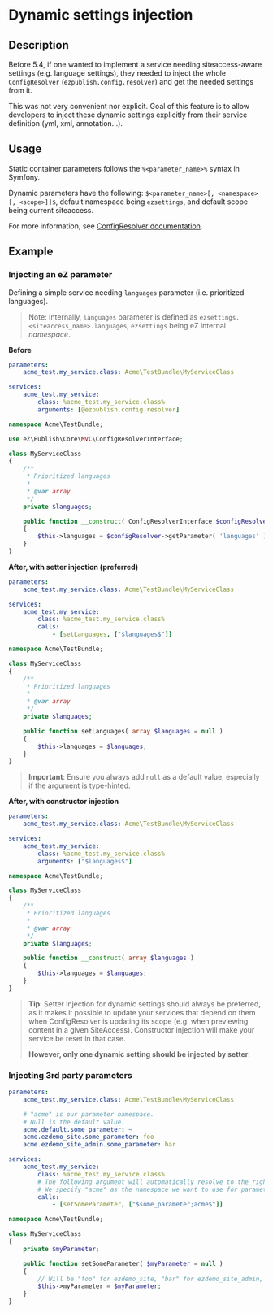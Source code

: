 # Dynamic settings injection

## Description
Before 5.4, if one wanted to implement a service needing siteaccess-aware settings (e.g. language settings),
they needed to inject the whole `ConfigResolver` (`ezpublish.config.resolver`) and get the needed settings from it.

This was not very convenient nor explicit.
Goal of this feature is to allow developers to inject these dynamic settings explicitly from their service definition (yml, xml, annotation...).

## Usage
Static container parameters follows the `%<parameter_name>%` syntax in Symfony.

Dynamic parameters have the following: `$<parameter_name>[, <namespace>[, <scope>]]$`, default namespace being `ezsettings`, 
and default scope being current siteaccess.

For more information, see [ConfigResolver documentation](https://confluence.ez.no/display/EZP/Configuration#Configuration-DynamicconfigurationwiththeConfigResolver).

## Example
### Injecting an eZ parameter
Defining a simple service needing `languages` parameter (i.e. prioritized languages).

> Note: Internally, `languages` parameter is defined as `ezsettings.<siteaccess_name>.languages`,
> `ezsettings` being eZ internal *namespace*.

**Before**
```yaml
parameters:
    acme_test.my_service.class: Acme\TestBundle\MyServiceClass

services:
    acme_test.my_service:
        class: %acme_test.my_service.class%
        arguments: [@ezpublish.config.resolver]
```

```php
namespace Acme\TestBundle;

use eZ\Publish\Core\MVC\ConfigResolverInterface;

class MyServiceClass
{
    /**
     * Prioritized languages
     *
     * @var array
     */
    private $languages;

    public function __construct( ConfigResolverInterface $configResolver )
    {
        $this->languages = $configResolver->getParameter( 'languages' );
    }
}
```

**After, with setter injection (preferred)**
```yaml
parameters:
    acme_test.my_service.class: Acme\TestBundle\MyServiceClass

services:
    acme_test.my_service:
        class: %acme_test.my_service.class%
        calls:
            - [setLanguages, ["$languages$"]]
```

```php
namespace Acme\TestBundle;

class MyServiceClass
{
    /**
     * Prioritized languages
     *
     * @var array
     */
    private $languages;

    public function setLanguages( array $languages = null )
    {
        $this->languages = $languages;
    }
}
```

> **Important**: Ensure you always add `null` as a default value, especially if the argument is type-hinted.

**After, with constructor injection**
```yaml
parameters:
    acme_test.my_service.class: Acme\TestBundle\MyServiceClass

services:
    acme_test.my_service:
        class: %acme_test.my_service.class%
        arguments: ["$languages$"]
```

```php
namespace Acme\TestBundle;

class MyServiceClass
{
    /**
     * Prioritized languages
     *
     * @var array
     */
    private $languages;

    public function __construct( array $languages )
    {
        $this->languages = $languages;
    }
}
```

> **Tip**: Setter injection for dynamic settings should always be preferred, as it makes it possible to update your services
> that depend on them when ConfigResolver is updating its scope (e.g. when previewing content in a given SiteAccess).
> Constructor injection will make your service be reset in that case.
>
> **However, only one dynamic setting should be injected by setter**.

### Injecting 3rd party parameters

```yaml
parameters:
    acme_test.my_service.class: Acme\TestBundle\MyServiceClass

    # "acme" is our parameter namespace.
    # Null is the default value.
    acme.default.some_parameter: ~
    acme.ezdemo_site.some_parameter: foo
    acme.ezdemo_site_admin.some_parameter: bar

services:
    acme_test.my_service:
        class: %acme_test.my_service.class%
        # The following argument will automatically resolve to the right value, depending on the current SiteAccess.
        # We specify "acme" as the namespace we want to use for parameter resolving.
        calls:
            - [setSomeParameter, ["$some_parameter;acme$"]]
```

```php
namespace Acme\TestBundle;

class MyServiceClass
{
    private $myParameter;

    public function setSomeParameter( $myParameter = null )
    {
        // Will be "foo" for ezdemo_site, "bar" for ezdemo_site_admin, or null if another SiteAccess.
        $this->myParameter = $myParameter;
    }
}
```
